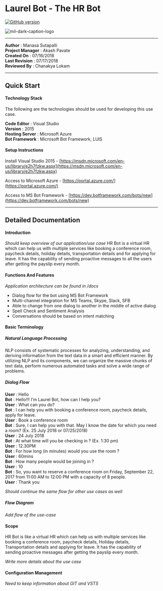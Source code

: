 

# Laurel Bot - The HR Bot
[![GitHub version](https://badge.fury.io/gh/boennemann%2Fbadges.svg)](http://badge.fury.io/gh/boennemann%2Fbadges)

![mil-dark-caption-logo](https://user-images.githubusercontent.com/25320466/42839454-c7b069ce-89d1-11e8-9103-3765bcd251ed.png)

---
**Author** : Manasa Sutapalli\
**Project Manager** : Akash Pavate\
**Created On** : 07/16/2018\
**Last Revision** : 07/17/2018\
**Reviewed By** : Chanakya Lokam

---
## Quick Start

#### Technology Stack

The following are the technologies should be used for developing this use case. 

**Code Editor** : Visual Studio\
**Version** : 2015\
**Hosting Server** : Microsoft Azure\
**Bot Framework** : Microsoft Bot Framework, LUIS

#### Setup Instructions
Install Visual Studio 2015 - [https://msdn.microsoft.com/en-us/library/e2h7fzkw.aspx](https://msdn.microsoft.com/en-us/library/e2h7fzkw.aspx)

Access to Microsoft Azure - [https://portal.azure.com/](https://portal.azure.com/)

Access to MS Bot Framework - [https://dev.botframework.com/bots/new](https://dev.botframework.com/bots/new)

---
## Detailed Documentation

#### Introduction
*Should keep overview of our application/use case*
HR Bot is a virtual HR which can help us with multiple services like booking a conference room, paycheck details, holiday details, transportation details and for applying for leave. It has the capability of sending proactive messages to all the users after getting the payslip every month. 

#### Functions And Features
*Application architecture can be found in /docs*

- Dialog flow for the bot using MS Bot Framework
- Multi-channel integration for MS Teams, Skype, Slack, SFB
- Able to change from one dialog to another in the middle of active dialog
- Spell Check and Sentiment Analysis
- Conversations should be based on intent matching

#### Basic Terminology
##### Natural Language Processing
NLP consists of systematic processes for analyzing, understanding, and deriving information from the text data in a smart and efficient manner. By utilizing NLP and its components, we can organize the massive chunks of text data, perform numerous automated tasks and solve a wide range of problems.
 
##### Dialog Flow
**User** : Hello\
**Bot** : Hello!!! I'm Laurel Bot, how can I help you?\
**User** : What can you do?\
**Bot** : I can help you with booking a conference room, paycheck details, apply for leave.\
**User** : Book a conference room\
**Bot** : Sure, I can help you with that. May I know the date for which you need a room? (Ex. 25 July 2018 or 07/25/2018)\
**User** :  24 July 2018\
**Bot** : At what time will you be checking in ? (Ex. 1:30 pm)\
**User** : 12.30PM\
**Bot** : For how long (in minutes) would you use the room ?\
**User** : 60mins\
**Bot** : How many people would be joining in ?\
**User** : 10\
**Bot** : So, you want to reserve a conference room on Friday, September 22, 2017 from 11:00 AM to 12:00 PM with a capacity of 8 people.\
**User** : Thank you

*Should continue the same flow for other use cases as well*

##### Flow Diagram

*Add flow of the use-case*

#### Scope
HR Bot is like a virtual HR which can help us with multiple services like booking a conference room, paycheck details, Holiday details, Transportation details and applying for leave. It has the capability of sending proactive messages after getting the payslip every month. 

*Write more details about the use case*

#### Configuration Management

*Need to keep information about GIT and VSTS*
